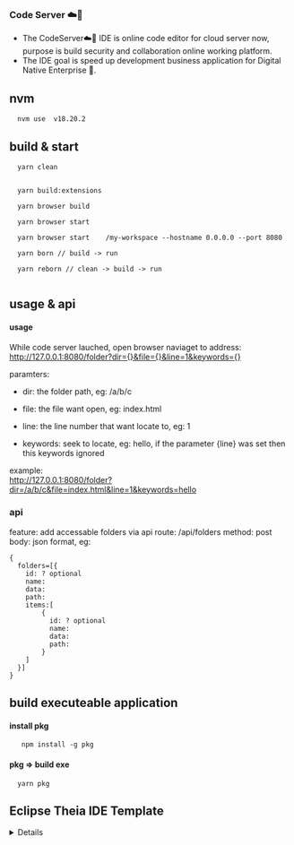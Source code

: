 ### Code Server ☁️🔨
 
 - The CodeServer☁️🔨 IDE is online code editor for cloud server now, purpose is build security and collaboration online working platform.
 - The IDE goal is speed up development business application for Digital Native Enterprise 🚀.

  ## nvm  
```
  nvm use  v18.20.2
```
  ## build & start 
``` 
  yarn clean 

   
  yarn build:extensions  
   
  yarn browser build

  yarn browser start   

  yarn browser start    /my-workspace --hostname 0.0.0.0 --port 8080

  yarn born // build -> run

  yarn reborn // clean -> build -> run
  
```

  ## usage & api 
  #### usage
  While code server lauched, open browser naviaget to address:   
    http://127.0.0.1:8080/folder?dir={}&file={}&line=1&keywords={}

  paramters:
  - dir: the folder path, eg:  /a/b/c

  - file: the file want open, eg:  index.html

  - line: the line number that want locate to, eg: 1 
  
  - keywords: seek to locate, eg: hello, if the parameter {line} was set then this keywords ignored 

  example:  
  http://127.0.0.1:8080/folder?dir=/a/b/c&file=index.html&line=1&keywords=hello

 ### api 
  feature: add accessable folders via api
  route: /api/folders
  method: post
  body: json format, eg:
  ```
  {
    folders=[{
      id: ? optional
      name: 
      data:
      path: 
      items:[
          {
            id: ? optional
            name: 
            data:
            path: 
          }
      ]
    }]
  }
  ```


##  build executeable application
  #### install pkg
```
   npm install -g pkg  
```
  #### pkg => build exe 
```
  yarn pkg
```
## Eclipse Theia IDE Template
<details>
<br/>
<div id="theia-logo" align="center">
    <br />
    <img src="https://raw.githubusercontent.com/eclipse-theia/theia-blueprint/master/theia-extensions/product/src/browser/icons/TheiaIDE.png" alt="Theia Logo" width="300"/>
    <h3>Eclipse Theia IDE</h3>
</div>

<div id="badges" align="center">

The Eclipse Theia IDE is built with this project.\
Eclipse Theia IDE/Blueprint also serves as a template for building desktop-based products based on the Eclipse Theia platform.

</div>

[![Installers](https://img.shields.io/badge/download-installers-blue.svg?style=flat-curved)](https://theia-ide.org//#theiaidedownload)
[![Build Status](https://ci.eclipse.org/theia/buildStatus/icon?subject=latest&job=Theia2%2Fmaster)](https://ci.eclipse.org/theia/job/Theia2/job/master/)
<!-- currently we have no working next job because next builds are not published -->
<!-- [![Build Status](https://ci.eclipse.org/theia/buildStatus/icon?subject=next&job=theia-next%2Fmaster)](https://ci.eclipse.org/theia/job/theia-next/job/master/) -->

[Main Theia Repository](https://github.com/eclipse-theia/theia)

[Visit the Theia website](http://www.theia-ide.org) for more documentation: [Using the Theia IDE](https://theia-ide.org/docs/user_getting_started/), [Packaging Theia as a Desktop Product](https://theia-ide.org/docs/blueprint_documentation/).

## License

- [Eclipse Public License 2.0](LICENSE)
- [一 (Secondary) GNU General Public License, version 2 with the GNU Classpath Exception](LICENSE)

## Trademark

"Theia" is a trademark of the Eclipse Foundation
<https://www.eclipse.org/theia>

## What is this?

The Eclipse IDE is a modern and open IDE for cloud and desktop. The Theia IDE is based on the [Theia platform](https://theia-ide.org).
The Theia IDE is available as a [downloadable desktop application](https://theia-ide.org//#theiaidedownload). You can also try the latest version of the Theia IDE online. The online test version is limited to 30 minutes per session and hosted via Theia.cloud. Finally, we provide an [experimental Docker image](#docker) for hosting the Theia IDE online.

The Eclipse Theia IDE also serves as a **template** for building desktop-based products based on the Eclipse Theia platform, as well as to showcase Eclipse Theia capabilities. It is made up of a subset of existing Eclipse Theia features and extensions. [Documentation is available](https://theia-ide.org/docs/composing_applications/) to help you customize and build your own Eclipse Theia-based product.

## Theia IDE vs Theia Blueprint

The Theia IDE has been rebranded from its original name “Theia Blueprint”. To avoid any confusion, the repository and code artifacts will keep the name “Blueprint”. You can therefore assume the terms “Theia IDE” and “Theia Blueprint” to be synonymous.

## Development

### Requirements

Please check Theia's [prerequisites](https://github.com/eclipse-theia/theia/blob/master/doc/Developing.md#prerequisites), and keep node versions aligned between Theia IDE and that of the referenced Theia version.

### Documentation

Documentation on how to package Theia as a Desktop Product may be found [here](https://theia-ide.org/docs/blueprint_documentation/)

### Repository Structure

- Root level configures mono-repo build with lerna
- `applications` groups the different app targets
  - `browser` contains a browser based version of Eclipse Theia IDE that may be packaged as a Docker image
  - `electron` contains the electron app to package, packaging configuration, and E2E tests for the electron target.
- `theia-extensions` groups the various custom theia extensions for the Eclipse Theia IDE
  - `product` contains a Theia extension contributing the product branding (about dialogue and welcome page).
  - `updater` contains a Theia extension contributing the update mechanism and corresponding UI elements (based on the electron updater).
  - `launcher` contains a Theia extension contributing, for AppImage applications, the option to create a script that allows to start the Eclipse Theia IDE from the command line by calling the 'theia' command.

### Build

For development and casual testing of the Eclipse Theia IDE, one can build it in "dev" mode. This permits building the IDE on systems with less resources, like a Raspberry Pi 4B with 4GB of RAM.

```sh
# Build "dev" version of the app. Its quicker, uses less resources, 
# but the front end app is not "minified"
yarn && yarn build:dev && yarn download:plugins
```

Production applications:

```sh
# Build production version of the Eclipse Theia IDE app
yarn && yarn build && yarn download:plugins
```

### Package the Applications

ATM we only produce packages for the Electron application.

```sh
yarn package:applications
# or
yarn electron package
```

The packaged application is located in `applications/electron/dist`.

### Create a Preview Electron Electron Application (without packaging it)

```sh
yarn electron package:preview
```

The packaged application is located in `applications/electron/dist`.

### Running E2E Tests on Electron

The E2E tests basic UI tests of the actual application.
This is done based on the preview of the packaged application.

```sh
yarn electron package:preview
yarn electron test
```

### Running Browser app

The browser app may be started with

```sh
yarn browser start
```

and connect to <http://localhost:3000/>

### Troubleshooting

- [_"Don't expect that you can build app for all platforms on one platform."_](https://www.electron.build/multi-platform-build)

### Reporting Feature Requests and Bugs

The features in the Eclipse Theia IDE are based on Theia and the included extensions/plugins. For bugs in Theia please consider opening an issue in the [Theia project on Github](https://github.com/eclipse-theia/theia/issues/new/choose).
The Eclipse Theia IDE only packages existing functionality into a product and installers for the product. If you believe there is a mistake in packaging, something needs to be added to the packaging or the installers do not work properly, please [open an issue on Github](https://github.com/eclipse-theia/theia-blueprint/issues/new/choose) to let us know.

### Docker

The Docker image of the Theia IDE is currently in *experimental state*. It is built from the same sources and packages as the desktop version, but it is not part of the [preview test](https://github.com/eclipse-theia/theia-blueprint/blob/master/PUBLISHING.md#preview-testing-and-release-process-for-the-theia-ide).
You can find a prebuilt Docker image of the IDE [here](https://github.com/eclipse-theia/theia-blueprint/pkgs/container/theia-blueprint%2Ftheia-ide).

You can also create the Docker image for the Eclipse Theia IDE based on the browser app with the following build command:

```sh
docker build -t theia-ide -f browser.Dockerfile .
```

You may then run this with

```sh
docker run -p=3000:3000 --rm theia-ide
```

and connect to <http://localhost:3000/>

</details>
